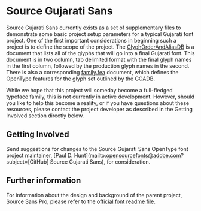 # Source Gujarati Sans

Source Gujarati Sans currently exists as a set of supplementary files to demonstrate some basic project setup parameters for a typical Gujarati font project. One of the first important considerations in beginning such a project is to define the scope of the project. The [GlyphOrderAndAliasDB](https://github.com/adobe-fonts/source-gujarati-sans/blob/master/GlyphOrderAndAliasDB) is a document that lists all of the glyphs that will go into a final Gujarati font. This document is in two column, tab delimited format with the final glyph names in the first column, followed by the production glyph names in the second. There is also a corresponding [family.fea](https://github.com/adobe-fonts/source-gujarati-sans/blob/master/family.fea) document, which defines the OpenType features for the glyph set outlined by the GOADB.

While we hope that this project will someday become a full-fledged typeface family, this is not currently in active development. However, should you like to help this become a reality, or if you have questions about these resources, please contact the project developer as described in the Getting Involved section directly below.

## Getting Involved

Send suggestions for changes to the Source Gujarati Sans OpenType font project maintainer, [Paul D. Hunt](mailto:opensourcefonts@adobe.com?subject=[GitHub] Source Gujarati Sans), for consideration.

## Further information

For information about the design and background of the parent project, Source Sans Pro, please refer to the [official font readme file](https://rawgit.com/adobe-fonts/source-sans-pro/master/SourceSansProReadMe.html).
